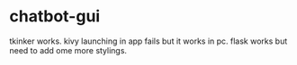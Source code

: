 # chatbot-gui
tkinker works. 
kivy launching in app fails but it works in pc.
flask works but need to add ome more stylings.

